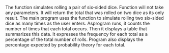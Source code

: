 The function simulates rolling a pair of six-sided dice. Function will not take any
parameters. It will return the total that was rolled on two dice as its only result.
The main program uses the function to simulate rolling two six-sided
dice as many times as the user enters. Asprogram runs, it counts the number of times that each
total occurs. Then it displays a table that summarizes this data. It expresses the
frequency for each total as a percentage of the total number of rolls. Program
also displays the percentage expected by probability theory for each total.
